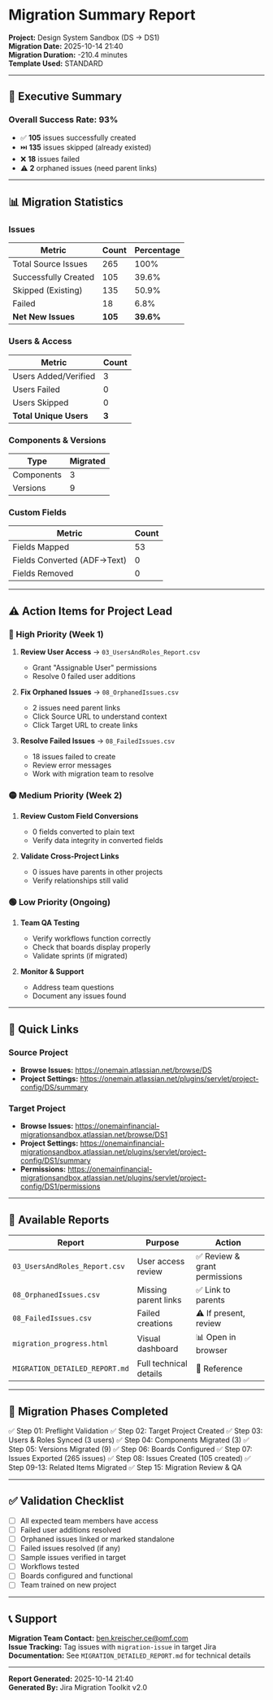 # Migration Summary Report

**Project:** Design System Sandbox (DS → DS1)  
**Migration Date:** 2025-10-14 21:40  
**Migration Duration:** -210.4 minutes  
**Template Used:** STANDARD

---

## 🎯 Executive Summary

### Overall Success Rate: **93%**

- ✅ **105** issues successfully created
- ⏭️ **135** issues skipped (already existed)
- ❌ **18** issues failed
- ⚠️ **2** orphaned issues (need parent links)

---

## 📊 Migration Statistics

### Issues
| Metric | Count | Percentage |
|--------|-------|------------|
| Total Source Issues | 265 | 100% |
| Successfully Created | 105 | 39.6% |
| Skipped (Existing) | 135 | 50.9% |
| Failed | 18 | 6.8% |
| **Net New Issues** | **105** | **39.6%** |

### Users & Access
| Metric | Count |
|--------|-------|
| Users Added/Verified | 3 |
| Users Failed | 0 |
| Users Skipped | 0 |
| **Total Unique Users** | **3** |

### Components & Versions
| Type | Migrated |
|------|----------|
| Components | 3 |
| Versions | 9 |

### Custom Fields
| Metric | Count |
|--------|-------|
| Fields Mapped | 53 |
| Fields Converted (ADF→Text) | 0 |
| Fields Removed | 0 |

---

## ⚠️ Action Items for Project Lead

### 🔴 High Priority (Week 1)
1. **Review User Access** → `03_UsersAndRoles_Report.csv`
   - Grant "Assignable User" permissions
   - Resolve 0 failed user additions

2. **Fix Orphaned Issues** → `08_OrphanedIssues.csv`
   - 2 issues need parent links
   - Click Source URL to understand context
   - Click Target URL to create links

3. **Resolve Failed Issues** → `08_FailedIssues.csv`
   - 18 issues failed to create
   - Review error messages
   - Work with migration team to resolve

### 🟡 Medium Priority (Week 2)
1. **Review Custom Field Conversions**
   - 0 fields converted to plain text
   - Verify data integrity in converted fields

2. **Validate Cross-Project Links**
   - 0 issues have parents in other projects
   - Verify relationships still valid

### 🟢 Low Priority (Ongoing)
1. **Team QA Testing**
   - Verify workflows function correctly
   - Check that boards display properly
   - Validate sprints (if migrated)

2. **Monitor & Support**
   - Address team questions
   - Document any issues found

---

## 🔗 Quick Links

### Source Project
- **Browse Issues:** https://onemain.atlassian.net/browse/DS
- **Project Settings:** https://onemain.atlassian.net/plugins/servlet/project-config/DS/summary

### Target Project
- **Browse Issues:** https://onemainfinancial-migrationsandbox.atlassian.net/browse/DS1
- **Project Settings:** https://onemainfinancial-migrationsandbox.atlassian.net/plugins/servlet/project-config/DS1/summary
- **Permissions:** https://onemainfinancial-migrationsandbox.atlassian.net/plugins/servlet/project-config/DS1/permissions

---

## 📁 Available Reports

| Report | Purpose | Action |
|--------|---------|--------|
| `03_UsersAndRoles_Report.csv` | User access review | ✅ Review & grant permissions |
| `08_OrphanedIssues.csv` | Missing parent links | ✅ Link to parents |
| `08_FailedIssues.csv` | Failed creations | ⚠️ If present, review |
| `migration_progress.html` | Visual dashboard | 📊 Open in browser |
| `MIGRATION_DETAILED_REPORT.md` | Full technical details | 📖 Reference |

---

## 🎯 Migration Phases Completed

✅ Step 01: Preflight Validation
✅ Step 02: Target Project Created
✅ Step 03: Users & Roles Synced (3 users)
✅ Step 04: Components Migrated (3)
✅ Step 05: Versions Migrated (9)
✅ Step 06: Boards Configured
✅ Step 07: Issues Exported (265 issues)
✅ Step 08: Issues Created (105 created)
✅ Step 09-13: Related Items Migrated
✅ Step 15: Migration Review & QA

---

## ✅ Validation Checklist

- [ ] All expected team members have access
- [ ] Failed user additions resolved
- [ ] Orphaned issues linked or marked standalone
- [ ] Failed issues resolved (if any)
- [ ] Sample issues verified in target
- [ ] Workflows tested
- [ ] Boards configured and functional
- [ ] Team trained on new project

---

## 📞 Support

**Migration Team Contact:** ben.kreischer.ce@omf.com  
**Issue Tracking:** Tag issues with `migration-issue` in target Jira  
**Documentation:** See `MIGRATION_DETAILED_REPORT.md` for technical details

---

**Report Generated:** 2025-10-14 21:40  
**Generated By:** Jira Migration Toolkit v2.0


